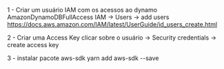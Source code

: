 1 - Criar um usuário IAM com os acessos ao dynamo AmazonDynamoDBFullAccess
    IAM -> Users -> add users 
    https://docs.aws.amazon.com/IAM/latest/UserGuide/id_users_create.html


2 - Criar uma Access Key
    clicar sobre o usuário -> Security credentials -> create access key 

3 - instalar pacote aws-sdk
    yarn add aws-sdk --save 